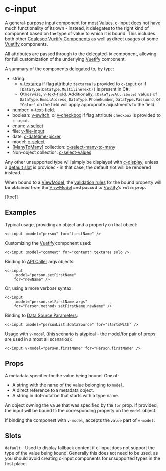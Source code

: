 # c-input

<!-- MARKER:summary -->
    
A general-purpose input component for most [Values](/stacks/vue/layers/metadata.md). c-input does not have much functionality of its own - instead, it delegates to the right kind of component based on the type of value to which it is bound. This includes both other [Coalesce Vuetify Components](/stacks/vue/coalesce-vue-vuetify/overview.md) as well as direct usages of some [Vuetify](https://vuetifyjs.com/) components.

<!-- MARKER:summary-end -->

All attributes are passed through to the delegated-to component, allowing for full customization of the underlying [Vuetify](https://vuetifyjs.com/) component.

A summary of the components delegated to, by type:

- string: 
    - [v-textarea](https://vuetifyjs.com/en/components/textarea/) if flag attribute ``textarea`` is provided to ``c-input`` or if `[DataType(DataType.MultilineText)]` is present in C#.
    - Otherwise, [v-text-field](https://vuetifyjs.com/en/components/text-fields/). Additionally, `[DataTypeAttribute]` values of `DataType.EmailAddress`, `DataType.PhoneNumber`, `DataType.Password`, or `"Color"` on the field will apply appropriate adjustments to the field.
- number: [v-text-field](https://vuetifyjs.com/en/components/text-fields/).
- boolean: [v-switch](https://vuetifyjs.com/en/components/selection-controls/), or [v-checkbox](https://vuetifyjs.com/en/components/selection-controls/) if flag attribute ``checkbox`` is provided to ``c-input``.
- enum: [v-select](https://vuetifyjs.com/en/components/selects/)
- file: [v-file-input](https://vuetifyjs.com/en/components/file-inputs/)
- date: [c-datetime-picker](/stacks/vue/coalesce-vue-vuetify/components/c-datetime-picker.md)
- model: [c-select](/stacks/vue/coalesce-vue-vuetify/components/c-select.md)
- [[ManyToMany]](/modeling/model-components/attributes/many-to-many.md) collection: [c-select-many-to-many](/stacks/vue/coalesce-vue-vuetify/components/c-select-many-to-many.md)
- Non-object collection: [c-select-values](/stacks/vue/coalesce-vue-vuetify/components/c-select-values.md)

Any other unsupported type will simply be displayed with [c-display](/stacks/vue/coalesce-vue-vuetify/components/c-display.md), unless a [default slot](https://vuejs.org/v2/guide/components-slots.html) is provided - in that case, the default slot will be rendered instead.

When bound to a [ViewModel](/stacks/vue/layers/viewmodels.md), the [validation rules](/stacks/vue/layers/viewmodels.md#rules-validation) for the bound property will be obtained from the [ViewModel](/stacks/vue/layers/viewmodels.md#rules-validation) and passed to [Vuetify](https://vuetifyjs.com/)'s `rules` prop.

[[toc]]

## Examples

Typical usage, providing an object and a property on that object:

``` vue-html
<c-input :model="person" for="firstName" />
```

Customizing the [Vuetify](https://vuetifyjs.com/) component used:

``` vue-html
<c-input :model="comment" for="content" textarea solo />
```

Binding to [API Caller](/stacks/vue/layers/api-clients.md#api-callers) args objects:

``` vue-html
<c-input 
    :model="person.setFirstName" 
    for="newName" />
```

Or, using a more verbose syntax:

``` vue-html
<c-input 
    :model="person.setFirstName.args" 
    for="Person.methods.setFirstName.newName" />
```

Binding to [Data Source Parameters](/modeling/model-components/data-sources.md#custom-parameters):

``` vue-html
<c-input :model="personList.$dataSource" for="startsWith" />
```

Usage with ``v-model`` (this scenario is atypical - the model/for pair of props are used in almost all scenarios):

``` vue-html
<c-input v-model="person.firstName" for="Person.firstName" />
```

## Props

<!-- MARKER:c-for-model-props -->

<Prop def="for?: string | Property | Value" lang="ts" />

A metadata specifier for the value being bound. One of:
    
- A string with the name of the value belonging to `model`.
- A direct reference to a metadata object.
- A string in dot-notation that starts with a type name.

<Prop def="model?: Model | DataSource" lang="ts" />

An object owning the value that was specified by the `for` prop. If provided, the input will be bound to the corresponding property on the `model` object.

<!-- MARKER:c-for-model-props-end -->

<Prop def="value?: any // Vue 2
modelValue?: any // Vue 3" lang="ts" />

If binding the component with ``v-model``, accepts the ``value`` part of ``v-model``.

## Slots

``default`` - Used to display fallback content if c-input does not support the type of the value being bound. Generally this does not need to be used, as you should avoid creating c-input components for unsupported types in the first place.


